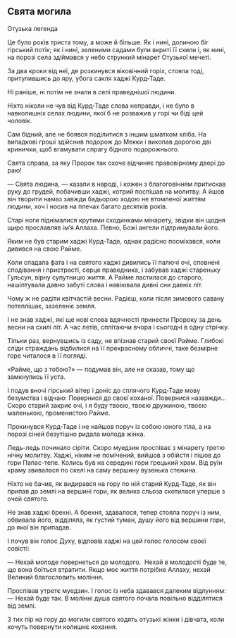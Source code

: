## Свята могила

Отузька легенда

Це було років триста тому, а може й більше.
Як і нині, долиною біг гірський потік; як і нині, зеленими садами були вкриті її схили і, як нині, на порозі села здіймався у небо стрункий мінарет Отузької мечеті.

За два кроки від неї, де розкинувся віковічний горіх, стояла тоді, притулившись до яру, убога сакля хаджі Курд-Таде.

Ні раніше, ні потім не знали в селі праведнішої людини.

Ніхто ніколи не чув від Курд-Таде слова неправди, і не було в навколишніх селах людини, якої б не розважив у горі чи біді цей чоловік.

Сам бідний, але не боявся поділитися з іншим шматком хліба.
На випадкові гроші здійснив подорож до Мекки і викопав дорогою дві кринички, щоб вгамувати спрагу бідного подорожнього.

Свята справа, за яку Пророк так охоче відчиняє правовірному двері до раю!

— Свята людина, — казали в народі, і кожен з благоговінням притискав руку до грудей, побачивши хаджі, котрий поспішав на молитву.
А йшов він творити намаз завжди бадьорою ходою не втомленої життям людини, хоч і носив на плечах багато десятків років.

Старі ноги піднімалися крутими сходинками мінарету, звідки він щодня щиро прославляв ім’я Аллаха.
Певно, Божі ангели підтримували його.

Яким не був старим хаджі Курд-Таде, однак радісно посміхався, коли дивився на свою Райме.

Коли спадала фата і на святого хаджі дивились її палючі очі, сповнені сподівання і пристрасті, серце праведника, і забував хаджі стареньку Гульсун, вірну супутницю життя.
А Райме ластилася до старого, нашіптувала давно забуті слова і навіювала дивні сни давніх літ.

Чому ж не радіти квітчастій весни.
Радієш, коли після зимового савану потеплішає, зазеленіє земля.

І не знав хаджі, які ще нові слова вдячності принести Пророку за день весни на схилі літ.
А час летів, сплітаючи вчора і сьогодні в одну стрічку.

Тільки раз, вернувшись із саду, не впізнав старий своєї Райме.
Глибокі сліди страждань відбилися на її прекрасному обличчі, таке безмірне горе читалося в її погляді.

«Райме, що з тобою?» — подумав він, але не сказав, тому що замкнулись її уста.

І подув вночі гірський вітер і доніс до сплячого Курд-Таде мову безумства і відчаю:
Повернися до своєї коханої.
Повернися назавжди...
Скоро старий закриє очі, і я буду твоєю, твоєю дружиною, твоєю маленькою, променистою Райме.

Прокинувся Курд-Таде і не найшов поруч із собою юного тіла, а на порозі сіней безутішно ридала молода жінка.

Ледь-ледь починало сіріти.
Скоро муедзин проспіває з мінарету третю нічну молитву.
Хаджі, ніким не помічений, вийшов з обійстя і пішов до гори Папас-тепе.
Колись був на середині гори грецький храм. Від руїн храму звивалася по скелі на саму вершину вузенька стежина.

Ніхто не бачив, як видирався на гору по ній старий Курд-Таде, як він припав до землі на вершині гори, як велика сльоза скотилася уперше з очей святого.

Не знав хаджі брехні.
А брехня, здавалося, тепер стояла поруч із ним, обвивала його, відділяла, як густий туман, душу його від вершини гори, до якої він припадав.

І почув він голос Духу, відповів хаджі на цей голос голосом своєї совісті:

— Нехай молоде повернеться до молодого.
 Нехай в молодості буде те, що вона боїться втратити.
Якщо моє життя потрібне Аллаху, нехай Великий благословить моління.

Проспівав утретє муедзин.
І голос із неба здавався далеким відлунням: — Нехай буде так.
В молінні душа святого почала повільно відділятися від землі.

З тих пір на гору до могили святого ходять отузькі жінки і дівчата, коли хочуть повернути колишнє кохання.
